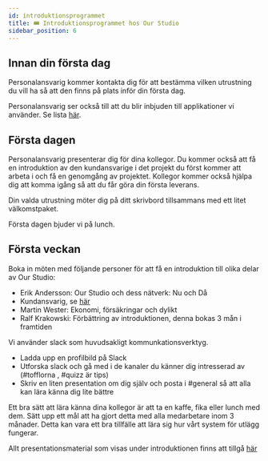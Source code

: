 ```yaml
---
id: introduktionsprogrammet
title: 🎟️ Introduktionsprogrammet hos Our Studio
sidebar_position: 6
---
```


## Innan din första dag

Personalansvarig kommer kontakta dig för att bestämma vilken utrustning du vill ha så att den finns på plats inför din första dag. 

Personalansvarig ser också till att du blir inbjuden till applikationer vi använder. Se lista [här](https://drive.google.com/drive/u/0/folders/1wb_OINZ7mmTVmwRLdEfQkqh8RAucxjRZ).

## Första dagen

Personalansvarig presenterar dig för dina kollegor. Du kommer också att få en introduktion av den kundansvarige i det projekt du först kommer att arbeta i och få en genomgång av projektet. Kollegor kommer också hjälpa dig att komma igång så att du får göra din första leverans.

Din valda utrustning möter dig på ditt skrivbord tillsammans med ett litet välkomstpaket. 

Första dagen bjuder vi på lunch. 

## Första veckan

Boka in möten med följande personer för att få en introduktion till olika delar av Our Studio:
* Erik Andersson: Our Studio och dess nätverk: Nu och Då
* Kundansvarig, se [här](https://drive.google.com/drive/u/0/folders/1wb_OINZ7mmTVmwRLdEfQkqh8RAucxjRZ)
* Martin Wester: Ekonomi, försäkringar och dylikt
* Ralf Krakowski: Förbättring av introduktionen, denna bokas 3 mån i framtiden

Vi använder slack som huvudsakligt kommunkationsverktyg.
* Ladda upp en profilbild på Slack
* Utforska slack och gå med i de kanaler du känner dig intresserad av (#tofflorna , #quizz är tips)
* Skriv en liten presentation om dig själv och posta i #general så att alla kan lära känna dig lite bättre

Ett bra sätt att lära känna dina kollegor är att ta en kaffe, fika eller lunch med dem. Sätt upp ett mål att ha gjort detta med alla medarbetare inom 3 månader. Detta kan vara ett bra tillfälle att lära sig hur vårt system för utlägg fungerar.


Allt presentationsmaterial som visas under introduktionen finns att tillgå [här](https://drive.google.com/drive/u/0/folders/1wb_OINZ7mmTVmwRLdEfQkqh8RAucxjRZ)
